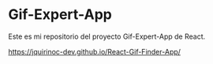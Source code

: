 # Gif-Expert-App

Este es mi repositorio del proyecto Gif-Expert-App de React.

https://jquirinoc-dev.github.io/React-Gif-Finder-App/

